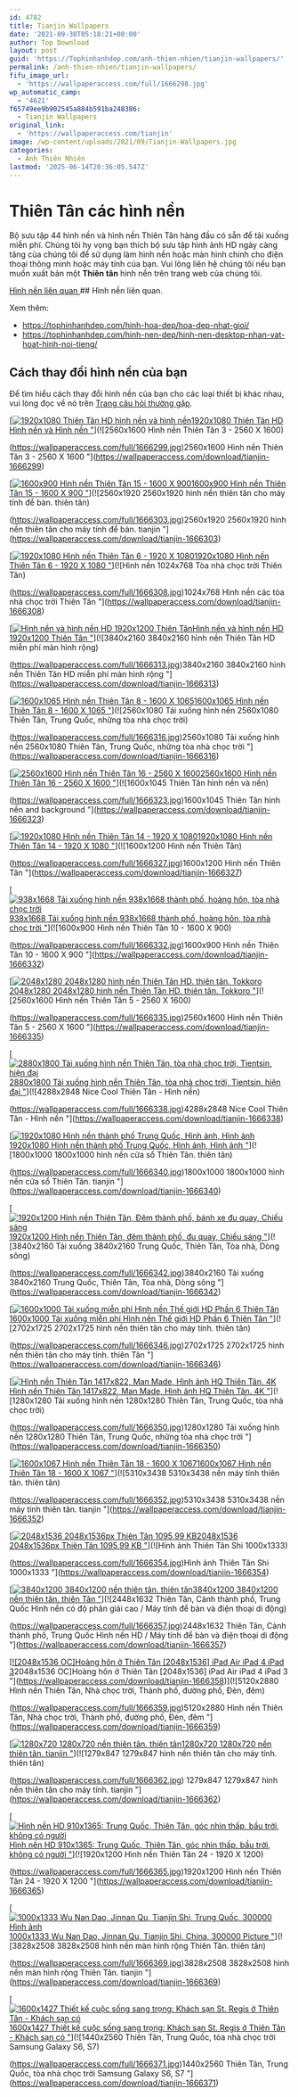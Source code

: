 ```yaml
---
id: 4782
title: Tianjin Wallpapers
date: '2021-09-30T05:18:21+00:00'
author: Top Download
layout: post
guid: 'https://Tophinhanhdep.com/anh-thien-nhien/tianjin-wallpapers/'
permalink: /anh-thien-nhien/tianjin-wallpapers/
fifu_image_url:
  - 'https://wallpaperaccess.com/full/1666298.jpg'
wp_automatic_camp:
  - '4621'
f65749ee9b902545a884b591ba248386:
  - Tianjin Wallpapers
original_link:
  - 'https://wallpaperaccess.com/tianjin'
image: /wp-content/uploads/2021/09/Tianjin-Wallpapers.jpg
categories:
  - Ảnh Thiên Nhiên
lastmod: '2025-06-14T20:36:05.547Z'
---
```

# Thiên Tân các hình nền

Bộ sưu tập 44 hình nền và hình nền Thiên Tân hàng đầu có sẵn để tải xuống miễn phí. Chúng tôi hy vọng bạn thích bộ sưu tập hình ảnh HD ngày càng tăng của chúng tôi để sử dụng làm hình nền hoặc màn hình chính cho điện thoại thông minh hoặc máy tính của bạn. Vui lòng liên hệ chúng tôi nếu bạn muốn xuất bản một **Thiên tân** hình nền trên trang web của chúng tôi.

[Hình nền liên quan ](#related) ## Hình nền liên quan.

   
 Xem thêm:

   
- <https://tophinhanhdep.com/hinh-hoa-dep/hoa-dep-nhat-gioi/>
- <https://tophinhanhdep.com/hinh-nen-dep/hinh-nen-desktop-nhan-vat-hoat-hinh-noi-tieng/>

## Cách thay đổi hình nền của bạn

Để tìm hiểu cách thay đổi hình nền của bạn cho các loại thiết bị khác nhau, vui lòng đọc về nó trên [Trang câu hỏi thường gặp](https://tophinhanhdep.com/faq/).

  
[[![1920x1080 Thiên Tân HD hình nền và hình nền](https://wallpaperaccess.com/full/1666298.jpg)1920x1080 Thiên Tân HD Hình nền và Hình nền "](https://wallpaperaccess.com/download/tianjin-1666298)](![2560x1600 Hình nền Thiên Tân 3 - 2560 X 1600)

(https://wallpaperaccess.com/full/1666299.jpg)2560x1600 Hình nền Thiên Tân 3 - 2560 X 1600 "](https://wallpaperaccess.com/download/tianjin-1666299)

[[![1600x900 Hình nền Thiên Tân 15 - 1600 X 900](https://wallpaperaccess.com/full/1666301.jpg)1600x900 Hình nền Thiên Tân 15 - 1600 X 900 "](https://wallpaperaccess.com/download/tianjin-1666301)](![2560x1920 2560x1920 hình nền thiên tân cho máy tính để bàn.  thiên tân)

(https://wallpaperaccess.com/full/1666303.jpg)2560x1920 2560x1920 hình nền thiên tân cho máy tính để bàn. tianjin "](https://wallpaperaccess.com/download/tianjin-1666303)

[[![1920x1080 Hình nền Thiên Tân 6 - 1920 X 1080](https://wallpaperaccess.com/full/1666306.jpg)1920x1080 Hình nền Thiên Tân 6 - 1920 X 1080 "](https://wallpaperaccess.com/download/tianjin-1666306)](![Hình nền 1024x768 Tòa nhà chọc trời Thiên Tân)

(https://wallpaperaccess.com/full/1666308.jpg)1024x768 Hình nền các tòa nhà chọc trời Thiên Tân "](https://wallpaperaccess.com/download/tianjin-1666308)

[[![Hình nền và hình nền HD 1920x1200 Thiên Tân](https://wallpaperaccess.com/full/1666310.jpg)Hình nền và hình nền HD 1920x1200 Thiên Tân "](https://wallpaperaccess.com/download/tianjin-1666310)](![3840x2160 3840x2160 hình nền Thiên Tân HD miễn phí màn hình rộng)

(https://wallpaperaccess.com/full/1666313.jpg)3840x2160 3840x2160 hình nền Thiên Tân HD miễn phí màn hình rộng "](https://wallpaperaccess.com/download/tianjin-1666313)

[[![1600x1065 Hình nền Thiên Tân 8 - 1600 X 1065](https://wallpaperaccess.com/full/1666315.jpg)1600x1065 Hình nền Thiên Tân 8 - 1600 X 1065 "](https://wallpaperaccess.com/download/tianjin-1666315)](![2560x1080 Tải xuống hình nền 2560x1080 Thiên Tân, Trung Quốc, những tòa nhà chọc trời)

(https://wallpaperaccess.com/full/1666316.jpg)2560x1080 Tải xuống hình nền 2560x1080 Thiên Tân, Trung Quốc, những tòa nhà chọc trời "](https://wallpaperaccess.com/download/tianjin-1666316)

[[![2560x1600 Hình nền Thiên Tân 16 - 2560 X 1600](https://wallpaperaccess.com/full/1666320.jpg)2560x1600 Hình nền Thiên Tân 16 - 2560 X 1600 "](https://wallpaperaccess.com/download/tianjin-1666320)](![1600x1045 Thiên Tân hình nền và nền)

(https://wallpaperaccess.com/full/1666323.jpg)1600x1045 Thiên Tân hình nền and background "](https://wallpaperaccess.com/download/tianjin-1666323)

[[![1920x1080 Hình nền Thiên Tân 14 - 1920 X 1080](https://wallpaperaccess.com/full/1666326.jpg)1920x1080 Hình nền Thiên Tân 14 - 1920 X 1080 "](https://wallpaperaccess.com/download/tianjin-1666326)](![1600x1200 Hình nền Thiên Tân)

(https://wallpaperaccess.com/full/1666327.jpg)1600x1200 Hình nền Thiên Tân "](https://wallpaperaccess.com/download/tianjin-1666327)

[[![938x1668 Tải xuống hình nền 938x1668 thành phố, hoàng hôn, tòa nhà chọc trời](https://wallpaperaccess.com/full/1666329.jpg)938x1668 Tải xuống hình nền 938x1668 thành phố, hoàng hôn, tòa nhà chọc trời "](https://wallpaperaccess.com/download/tianjin-1666329)](![1600x900 Hình nền Thiên Tân 10 - 1600 X 900)

(https://wallpaperaccess.com/full/1666332.jpg)1600x900 Hình nền Thiên Tân 10 - 1600 X 900 "](https://wallpaperaccess.com/download/tianjin-1666332)

[[![2048x1280 2048x1280 hình nền Thiên Tân HD.  thiên tân.  Tokkoro](https://wallpaperaccess.com/full/1666333.jpg)2048x1280 2048x1280 hình nền Thiên Tân HD. thiên tân. Tokkoro "](https://wallpaperaccess.com/download/tianjin-1666333)](![2560x1600 Hình nền Thiên Tân 5 - 2560 X 1600)

(https://wallpaperaccess.com/full/1666335.jpg)2560x1600 Hình nền Thiên Tân 5 - 2560 X 1600 "](https://wallpaperaccess.com/download/tianjin-1666335)

[[![2880x1800 Tải xuống hình nền Thiên Tân, tòa nhà chọc trời, Tientsin, hiện đại](https://wallpaperaccess.com/full/1666336.jpg)2880x1800 Tải xuống hình nền Thiên Tân, tòa nhà chọc trời, Tientsin, hiện đại "](https://wallpaperaccess.com/download/tianjin-1666336)](![4288x2848 Nice Cool Thiên Tân - Hình nền)

(https://wallpaperaccess.com/full/1666338.jpg)4288x2848 Nice Cool Thiên Tân - Hình nền "](https://wallpaperaccess.com/download/tianjin-1666338)

[[![1920x1080 Hình nền thành phố Trung Quốc, Hình ảnh, Hình ảnh](https://wallpaperaccess.com/full/3217.jpg)1920x1080 Hình nền thành phố Trung Quốc, Hình ảnh, Hình ảnh "](https://wallpaperaccess.com/download/tianjin-3217)](![1800x1000 1800x1000 hình nền cửa sổ Thiên Tân.  thiên tân)

(https://wallpaperaccess.com/full/1666340.jpg)1800x1000 1800x1000 hình nền cửa sổ Thiên Tân. tianjin "](https://wallpaperaccess.com/download/tianjin-1666340)

[[![1920x1200 Hình nền Thiên Tân, Đêm thành phố, bánh xe đu quay, Chiếu sáng](https://wallpaperaccess.com/full/1666341.jpg)1920x1200 Hình nền Thiên Tân, đêm thành phố, đu quay, Chiếu sáng "](https://wallpaperaccess.com/download/tianjin-1666341)](![3840x2160 Tải xuống 3840x2160 Trung Quốc, Thiên Tân, Tòa nhà, Dòng sông)

(https://wallpaperaccess.com/full/1666342.jpg)3840x2160 Tải xuống 3840x2160 Trung Quốc, Thiên Tân, Tòa nhà, Dòng sông "](https://wallpaperaccess.com/download/tianjin-1666342)

[[![1600x1000 Tải xuống miễn phí Hình nền Thế giới HD Phần 6 Thiên Tân](https://wallpaperaccess.com/full/1666343.jpg)1600x1000 Tải xuống miễn phí Hình nền Thế giới HD Phần 6 Thiên Tân "](https://wallpaperaccess.com/download/tianjin-1666343)](![2702x1725 2702x1725 hình nền thiên tân cho máy tính.  thiên tân)

(https://wallpaperaccess.com/full/1666346.jpg)2702x1725 2702x1725 hình nền thiên tân cho máy tính. thiên Tân "](https://wallpaperaccess.com/download/tianjin-1666346)

[[![Hình nền Thiên Tân 1417x822, Man Made, Hình ảnh HQ Thiên Tân.  4K](https://wallpaperaccess.com/full/1666348.jpg)Hình nền Thiên Tân 1417x822, Man Made, Hình ảnh HQ Thiên Tân. 4K "](https://wallpaperaccess.com/download/tianjin-1666348)](![1280x1280 Tải xuống hình nền 1280x1280 Thiên Tân, Trung Quốc, tòa nhà chọc trời)

(https://wallpaperaccess.com/full/1666350.jpg)1280x1280 Tải xuống hình nền 1280x1280 Thiên Tân, Trung Quốc, những tòa nhà chọc trời "](https://wallpaperaccess.com/download/tianjin-1666350)

[[![1600x1067 Hình nền Thiên Tân 18 - 1600 X 1067](https://wallpaperaccess.com/full/1666351.jpg)1600x1067 Hình nền Thiên Tân 18 - 1600 X 1067 "](https://wallpaperaccess.com/download/tianjin-1666351)](![5310x3438 5310x3438 nền máy tính thiên tân.  thiên tân)

(https://wallpaperaccess.com/full/1666352.jpg)5310x3438 5310x3438 nền máy tính thiên tân. tianjin "](https://wallpaperaccess.com/download/tianjin-1666352)

[[![2048x1536 2048x1536px Thiên Tân 1095,99 KB](https://wallpaperaccess.com/full/1666353.jpg)2048x1536 2048x1536px Thiên Tân 1095,99 KB "](https://wallpaperaccess.com/download/tianjin-1666353)](![Hình ảnh Thiên Tân Shi 1000x1333)

(https://wallpaperaccess.com/full/1666354.jpg)Hình ảnh Thiên Tân Shi 1000x1333 "](https://wallpaperaccess.com/download/tianjin-1666354)

[[![3840x1200 3840x1200 nền thiên tân.  thiên tân](https://wallpaperaccess.com/full/1666355.jpg)3840x1200 3840x1200 nền thiên tân. thiên Tân "](https://wallpaperaccess.com/download/tianjin-1666355)](![2448x1632 Thiên Tân, Cảnh thành phố, Trung Quốc Hình nền có độ phân giải cao / Máy tính để bàn và điện thoại di động)

(https://wallpaperaccess.com/full/1666357.jpg)2448x1632 Thiên Tân, Cảnh thành phố, Trung Quốc Hình nền HD / Máy tính để bàn và điện thoại di động "](https://wallpaperaccess.com/download/tianjin-1666357)

[[![2048x1536 OC]Hoàng hôn ở Thiên Tân [2048x1536] iPad Air iPad 4 iPad 3](https://wallpaperaccess.com/full/1666358.jpg)2048x1536 OC\]Hoàng hôn ở Thiên Tân \[2048x1536\] iPad Air iPad 4 iPad 3 "](https://wallpaperaccess.com/download/tianjin-1666358)](![5120x2880 Hình nền Thiên Tân, Nhà chọc trời, Thành phố, đường phố, Đèn, đêm)

(https://wallpaperaccess.com/full/1666359.jpg)5120x2880 Hình nền Thiên Tân, Nhà chọc trời, Thành phố, đường phố, Đèn, đêm "](https://wallpaperaccess.com/download/tianjin-1666359)

[[![1280x720 1280x720 nền thiên tân.  thiên tân](https://wallpaperaccess.com/full/1666360.jpg)1280x720 1280x720 nền thiên tân. tianjin "](https://wallpaperaccess.com/download/tianjin-1666360)](![1279x847 1279x847 hình nền thiên tân cho máy tính.  thiên tân)

(https://wallpaperaccess.com/full/1666362.jpg) 1279x847 1279x847 hình nền thiên tân cho máy tính. tianjin "](https://wallpaperaccess.com/download/tianjin-1666362)

[[![Hình nền HD 910x1365: Trung Quốc, Thiên Tân, góc nhìn thấp, bầu trời, không có người](https://wallpaperaccess.com/full/1666364.jpg)Hình nền HD 910x1365: Trung Quốc, Thiên Tân, góc nhìn thấp, bầu trời, không có người "](https://wallpaperaccess.com/download/tianjin-1666364)](![1920x1200 Hình nền Thiên Tân 24 - 1920 X 1200)

(https://wallpaperaccess.com/full/1666365.jpg)1920x1200 Hình nền Thiên Tân 24 - 1920 X 1200 "](https://wallpaperaccess.com/download/tianjin-1666365)

[[![1000x1333 Wu Nan Dao, Jinnan Qu, Tianjin Shi, Trung Quốc, 300000 Hình ảnh](https://wallpaperaccess.com/full/1666366.jpg)1000x1333 Wu Nan Dao, Jinnan Qu, Tianjin Shi, China, 300000 Picture "](https://wallpaperaccess.com/download/tianjin-1666366)](![3828x2508 3828x2508 hình nền màn hình rộng Thiên Tân.  thiên tân)

(https://wallpaperaccess.com/full/1666369.jpg)3828x2508 3828x2508 hình nền màn hình rộng Thiên Tân. tianjin "](https://wallpaperaccess.com/download/tianjin-1666369)

[[![1600x1427 Thiết kế cuộc sống sang trọng: Khách sạn St. Regis ở Thiên Tân - Khách sạn có](https://wallpaperaccess.com/full/1666370.jpg)1600x1427 Thiết kế cuộc sống sang trọng: Khách sạn St. Regis ở Thiên Tân - Khách sạn có "](https://wallpaperaccess.com/download/tianjin-1666370)](![1440x2560 Thiên Tân, Trung Quốc, tòa nhà chọc trời Samsung Galaxy S6, S7)

(https://wallpaperaccess.com/full/1666371.jpg)1440x2560 Thiên Tân, Trung Quốc, tòa nhà chọc trời Samsung Galaxy S6, S7 "](https://wallpaperaccess.com/download/tianjin-1666371)
